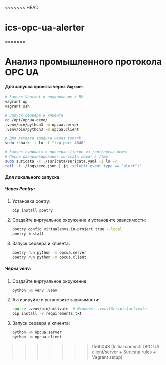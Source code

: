 <<<<<<< HEAD
# ics-opc-ua-alerter
=======
# Анализ промышленного протокола OPC UA

#### Для запуска проекта через `Vagrant`:

```bash
# Запуск Vagrant и подключение к ВМ
vagrant up
vagrant ssh
```

```bash
# Запуск сервера и клиента
cd /opt/opcua-demo/
.venv/bin/python3 -m opcua.server
.venv/bin/python3 -m opcua.client
```

```bash
# Для захвата трафика через tshark
sudo tshark -i lo -f "tcp port 4840"
```

```bash
# Запуск сурикаты и проверка (также из /opt/opcua-demo)
# После разархивирования suricata лежит в /tmp
sudo suricata -c ./suricata/suricata.yaml -i lo -v
tail -f ./logs/eve.json | jq 'select(.event_type == "alert")'
```

#### Для локального запуска:

##### Через Poetry:

1. Установка poetry:

    ```bash
    pip install poetry
    ```

2. Создайте виртуальное окружение и установите зависимости:

   ```bash
   poetry config virtualenvs.in-project true --local
   poetry install
   ```

3. Запуск сервера и клиента:

    ```bash
    poetry run python -m opcua.server
    poetry run python -m opcua.client
    ```

##### Через venv:

1. Создайте виртуальное окружение:

   ```bash
   python -m venv .venv
   ```

2. Активируйте и установите зависимости:

   ```bash
   source .venv/bin/activate  # Windows: .venv\Scripts\activate
   pip install -r requirements.txt
   ```

3. Запуск сервера и клиента:

   ```bash
   python -m opcua.server
   python -m opcua.client
   ```
>>>>>>> f56b048 (Initial commit: OPC UA client/server + Suricata rules + Vagrant setup)
